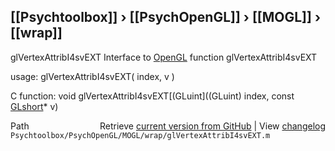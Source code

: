 ## [[Psychtoolbox]] &#8250; [[PsychOpenGL]] &#8250; [[MOGL]] &#8250; [[wrap]]

glVertexAttribI4svEXT  Interface to [OpenGL](OpenGL) function glVertexAttribI4svEXT  
  
usage:  glVertexAttribI4svEXT( index, v )  
  
C function:  void glVertexAttribI4svEXT[(GLuint]((GLuint) index, const [GLshort](GLshort)\* v)  




<div class="code_header" style="text-align:right;">
  <span style="float:left;">Path&nbsp;&nbsp;</span> <span class="counter">Retrieve <a href=
  "https://raw.github.com/Psychtoolbox-3/Psychtoolbox-3/beta/Psychtoolbox/PsychOpenGL/MOGL/wrap/glVertexAttribI4svEXT.m">current version from GitHub</a> | View <a href=
  "https://github.com/Psychtoolbox-3/Psychtoolbox-3/commits/beta/Psychtoolbox/PsychOpenGL/MOGL/wrap/glVertexAttribI4svEXT.m">changelog</a></span>
</div>
<div class="code">
  <code>Psychtoolbox/PsychOpenGL/MOGL/wrap/glVertexAttribI4svEXT.m</code>
</div>

